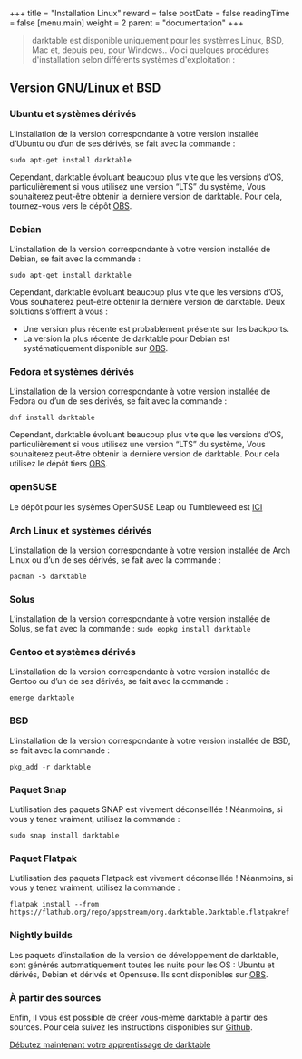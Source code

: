 +++
title = "Installation Linux"
reward = false
postDate = false
readingTime = false
[menu.main]
  weight = 2
  parent = "documentation"
+++

> darktable est disponible uniquement pour les systèmes Linux, BSD, Mac et, depuis peu, pour Windows.. Voici quelques procédures d'installation selon différents systèmes d'exploitation :

## Version GNU/Linux et BSD

### Ubuntu et systèmes dérivés
L’installation de la version correspondante à votre version installée d’Ubuntu ou d’un de ses dérivés, se fait avec la commande :

`sudo apt-get install darktable`

Cependant, darktable évoluant beaucoup plus vite que les versions d’OS, particulièrement si vous utilisez une version “LTS” du système, Vous souhaiterez peut-être obtenir la dernière version de darktable.
Pour cela, tournez-vous vers le dépôt [OBS](https://software.opensuse.org/download.html?project=graphics:darktable&package=darktable).

### Debian

L’installation de la version correspondante à votre version installée de Debian, se fait avec la commande :

`sudo apt-get install darktable`

Cependant, darktable évoluant beaucoup plus vite que les versions d’OS, Vous souhaiterez peut-être obtenir la dernière version de darktable.
Deux solutions s’offrent à vous :

* Une version plus récente est probablement présente sur les backports.
* La version la plus récente de darktable pour Debian est systématiquement disponible sur [OBS](https://software.opensuse.org/download.html?project=graphics:darktable&package=darktable).

### Fedora et systèmes dérivés

L’installation de la version correspondante à votre version installée de Fedora ou d’un de ses dérivés, se fait avec la commande :

`dnf install darktable`

Cependant, darktable évoluant beaucoup plus vite que les versions d’OS, particulièrement si vous utilisez une version “LTS” du système, Vous souhaiterez peut-être obtenir la dernière version de darktable. Pour cela utilisez le dépôt tiers [OBS](https://software.opensuse.org/download.html?project=graphics:darktable&package=darktable).

### openSUSE
Le dépôt pour les sysèmes OpenSUSE Leap ou Tumbleweed est [ICI](https://software.opensuse.org/download.html?project=graphics:darktable&package=darktable)

### Arch Linux et systèmes dérivés
L’installation de la version correspondante à votre version installée de Arch Linux ou d’un de ses dérivés, se fait avec la commande :

`pacman -S darktable`

### Solus
L’installation de la version correspondante à votre version installée de Solus, se fait avec la commande :
`sudo eopkg install darktable`

### Gentoo et systèmes dérivés
L’installation de la version correspondante à votre version installée de Gentoo ou d’un de ses dérivés, se fait avec la commande :

`emerge darktable`

### BSD
L’installation de la version correspondante à votre version installée de BSD, se fait avec la commande :

`pkg_add -r darktable`

### Paquet Snap
L’utilisation des paquets SNAP est vivement déconseillée ! Néanmoins, si vous y tenez vraiment, utilisez la commande :

`sudo snap install darktable`

### Paquet Flatpak
L’utilisation des paquets Flatpack est vivement déconseillée ! Néanmoins, si vous y tenez vraiment, utilisez la commande :

`flatpak install --from https://flathub.org/repo/appstream/org.darktable.Darktable.flatpakref`

### Nightly builds
Les paquets d’installation de la version de développement de darktable, sont générés automatiquement toutes les nuits pour les OS : Ubuntu et dérivés, Debian et dérivés et Opensuse. Ils sont disponibles sur [OBS](https://software.opensuse.org/download.html?project=graphics:darktable&package=darktable).

### À partir des sources
Enfin, il vous est possible de créer vous-même darktable à partir des sources. Pour cela suivez les instructions disponibles sur [Github](https://github.com/darktable-org/darktable#building).


[ Débutez maintenant votre apprentissage de darktable](/apprendre)
